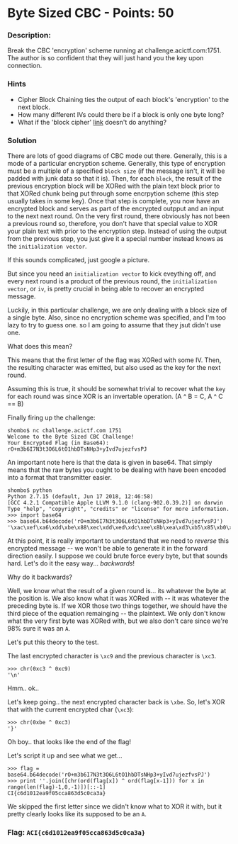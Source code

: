 # Byte Sized CBC - Points: 50

### Description:

Break the CBC 'encryption' scheme running at challenge.acictf.com:1751. The author is so confident that they will just hand you the key upon connection.

### Hints

 - Cipher Block Chaining ties the output of each block's 'encryption' to the next block.
 - How many different IVs could there be if a block is only one byte long?
 - What if the 'block cipher' [link](https://en.wikipedia.org/wiki/Block_cipher_mode_of_operation#/media/File:CBC_encryption.svg) doesn't do anything?

### Solution

There are lots of good diagrams of CBC mode out there. Generally, this is a mode of a particular encryption scheme. Generally, this type of encryption must be a multiple of a specified `block size` (if the message isn't, it will be padded with junk data so that it is). Then, for each `block`, the result of the previous encryption block will be XORed with the plain text block prior to that XORed chunk being put through some encrpytion scheme (this step usually takes in some key). Once that step is complete, you now have an encrypted block and serves as part of the encrypted outpput and an input to the next next round. On the very first round, there obviously has not been a previous round so, therefore, you don't have that special value to XOR your plain text with prior to the encryption step. Instead of using the output from the previous step, you just give it a special number instead knows as the `initialization vector`.

If this sounds complicated, just google a picture. 

But since you need an `initialization vector` to kick eveything off, and every next round is a product of the previous round, the `initialization vector`, or `iv`, is pretty crucial in being able to recover an encrypted message.

Luckily, in this particular challenge, we are only dealing with a block size of a single byte. Also, since no encryption scheme was specified, and I'm too lazy to try to guess one. so I am going to assume that they jsut didn't use one.

What does this mean?

This means that the first letter of the flag was XORed with some IV. Then, the resulting character was emitted, but also used as the key for the next round.

Assuming this is true, it should be somewhat trivial to recover what the `key` for each round was since XOR is an invertable operation. (A ^ B = C, A ^ C == B)

Finally firing up the challenge:

    shombo$ nc challenge.acictf.com 1751
    Welcome to the Byte Sized CBC Challenge!
    Your Encrypted Flag (in Base64): rO+m3b6I7N3t3O6L6tO1hbDTsNHp3+yIvd7ujezfvsPJ

An important note here is that the data is given in base64. That simply means that the raw bytes you ought to be dealing with have been encoded into a format that transmitter easier.


    shombo$ python
    Python 2.7.15 (default, Jun 17 2018, 12:46:58) 
    [GCC 4.2.1 Compatible Apple LLVM 9.1.0 (clang-902.0.39.2)] on darwin
    Type "help", "copyright", "credits" or "license" for more information.
    >>> import base64
    >>> base64.b64decode('rO+m3b6I7N3t3O6L6tO1hbDTsNHp3+yIvd7ujezfvsPJ')
    '\xac\xef\xa6\xdd\xbe\x88\xec\xdd\xed\xdc\xee\x8b\xea\xd3\xb5\x85\xb0\xd3\xb0\xd1\xe9\xdf\xec\x88\xbd\xde\xee\x8d\xec\xdf\xbe\xc3\xc9'


At this point, it is really important to understand that we need to _reverse_ this encrypted message -- we won't be able to generate it in the forward direction easily. I suppose we could brute force every byte, but that sounds hard. Let's do it the easy way... *backwards*!

Why do it backwards?

Well, we know what the result of a given round is... its whatever the byte at the position is. We also know what it was XORed with -- it was whatever the preceding byte is. If we XOR those two things together, we should have the third piece of the equation remainging -- the plaintext. We only don't know what the very first byte was XORed with, but we also don't care since we're 98% sure it was an `A`.

Let's put this theory to the test.

The last encrypted character is `\xc9` and the previous character is `\xc3`.

    >>> chr(0xc3 ^ 0xc9)
    '\n'

Hmm.. ok..

Let's keep going.. the next encrypted character back is `\xbe`. So, let's XOR that with the current encrypted char (`\xc3`):

    >>> chr(0xbe ^ 0xc3)
    '}'

Oh boy.. that looks like the end of the flag!

Let's script it up and see what we get...

    >>> flag = base64.b64decode('rO+m3b6I7N3t3O6L6tO1hbDTsNHp3+yIvd7ujezfvsPJ')
    >>> print ''.join([chr(ord(flag[x]) ^ ord(flag[x-1])) for x in range(len(flag)-1,0,-1)])[::-1]
    CI{c6d1012ea9f05cca863d5c0ca3a}

We skipped the first letter since we didn't know what to XOR it with, but it pretty clearly looks like its supposed to be an `A`.


### Flag: `ACI{c6d1012ea9f05cca863d5c0ca3a}`

